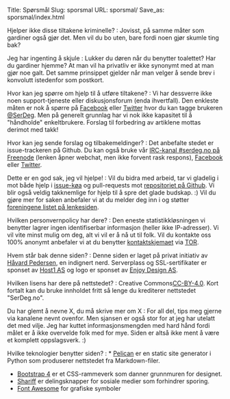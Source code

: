 Title: Spørsmål
Slug: sporsmal
URL: sporsmal/
Save_as: sporsmal/index.html

Hjelper ikke disse tiltakene kriminelle?
: Jovisst, på samme måter som gardiner også gjør det. Men vil du bo uten,
  bare fordi noen gjør skumle ting bak?

Jeg har ingenting å skjule
: Lukker du døren når du benytter toalettet? Har du gardiner hjemme? At
  man vil ha privatliv er ikke synonymt med at man gjør noe galt. Det
  samme prinsippet gjelder når man velger å sende brev i konvolutt
  istedenfor som postkort.

Hvor kan jeg spørre om hjelp til å utføre tiltakene?
: Vi har dessverre ikke noen support-tjeneste eller diskusjonsforum (enda ihvertfall). Den enkleste måten er nok å
  spørre på [Facebook](https://www.facebook.com/serdeg.no) eller
  [Twitter](https://twitter.com/intent/tweet?button_hashtag=SerDeg.no) hvor du kan tagge brukeren
  [\@SerDeg](https://twitter.com/serdeg). Men på generelt grunnlag har vi nok ikke kapasitet til
  å "håndholde" enkeltbrukere. Forslag til forbedring av artiklene mottas derimot med takk!

Hvor kan jeg sende forslag og tilbakemeldinger?
: Det anbefalte stedet er issue-trackeren på Github. Du kan også bruke vår 
  [IRC-kanal \#serdeg.no på Freenode](http://webchat.freenode.net/?channels=%23serdeg.no)
  (lenken åpner webchat, men ikke forvent rask respons),
  [Facebook](https://www.facebook.com/serdeg.no) eller
  [Twitter](https://twitter.com/serdeg).

Dette er en god sak, jeg vil hjelpe!
: Vil du bidra med arbeid, tar vi gladelig i mot både hjelp i [issue-køa](https://github.com/fuzzy76/serdeg.no/issues)
  og pull-requests mot [repositoriet på Github](https://github.com/fuzzy76/serdeg.no/). Vi blir også veldig
  takknemlige for hjelp til å spre det glade budskap. :) Vil du gjøre mer for saken anbefaler vi at du melder deg inn
  i og støtter [foreningene listet på lenkesiden](http://serdeg.no/lenker/#foreninger).

Hvilken personvernpolicy har dere?
: Den eneste statistikkløsningen vi benytter lagrer ingen identifiserbar
  informasjon (heller ikke IP-adresser). Vi vil vite minst mulig om deg,
  alt vi vil er å nå ut til folk. Vil du kontakte oss 100% anonymt
  anbefaler vi at du benytter [kontaktskjemaet](http://serdeg.no/kontakt/)
  via [TOR](http://serdeg.no/tiltak/anonyme-p2p-nettverk/).

Hvem står bak denne siden?
: Denne siden er laget på privat initiativ av
  [Håvard Pedersen](http://fuzzy76.net/), en indignert nerd. Serverplass og
  SSL-sertifikater er sponset av [Host1 AS](http://host1.no/) og logo er
  sponset av [Enjoy Design AS](http://enjoydesign.no).

Hvilken lisens har dere på nettstedet?
: Creative Commons<a href="https://creativecommons.org/licenses/by/4.0/">CC-BY-4.0</a>. Kort fortalt kan du bruke
  innholdet fritt så lenge du krediterer nettstedet "SerDeg.no".

Du har glemt å nevne X, du må skrive mer om X
: For all del, tips meg gjerne via kanalene nevnt ovenfor. Men sjansen er
  også stor for at jeg har utelatt det med vilje. Jeg har kuttet
  informasjonsmengden med hard hånd fordi målet er å ikke overvelde folk
  med for mye. Siden er altså ikke ment å være et komplett oppslagsverk.
  :)

Hvilke teknologier benytter siden?
: * [Pelican](http://blog.getpelican.com) er en static site generator i Python som produserer nettstedet fra Markdown-filer.
  * [Bootstrap 4](http://getbootstrap.com) er et CSS-rammeverk som danner grunnmuren for designet.
  * [Shariff](https://github.com/heiseonline/shariff) er delingsknapper for sosiale medier som forhindrer sporing.
  * [Font Awesome](http://fontawesome.io) for grafiske symboler